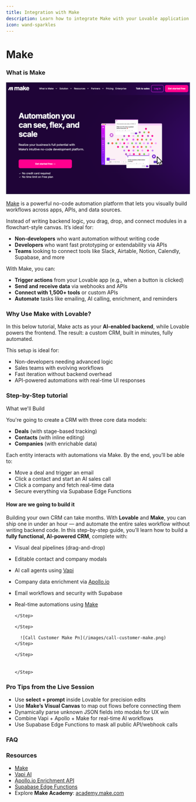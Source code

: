 ```yaml
---
title: Integration with Make
description: Learn how to integrate Make with your Lovable application
icon: wand-sparkles
---
```


# Make

### What is Make

![Make website](../.gitbook/assets/make-hero.png)

[Make](https://www.make.com) is a powerful no-code automation platform that lets you visually build workflows across apps, APIs, and data sources.

Instead of writing backend logic, you drag, drop, and connect modules in a flowchart-style canvas. It’s ideal for:

* **Non-developers** who want automation without writing code
* **Developers** who want fast prototyping or extendability via APIs
* **Teams** looking to connect tools like Slack, Airtable, Notion, Calendly, Supabase, and more

With Make, you can:

* **Trigger actions** from your Lovable app (e.g., when a button is clicked)
* **Send and receive data** via webhooks and APIs
* **Connect with 1,500+ tools** or custom APIs
* **Automate** tasks like emailing, AI calling, enrichment, and reminders

### Why Use Make with Lovable?

In this below tutorial, Make acts as your **AI-enabled backend**, while Lovable powers the frontend. The result: a custom CRM, built in minutes, fully automated.

This setup is ideal for:

* Non-developers needing advanced logic
* Sales teams with evolving workflows
* Fast iteration without backend overhead
* API-powered automations with real-time UI responses

### Step-by-Step tutorial

What we'll Build

You're going to create a CRM with three core data models:

* **Deals** (with stage-based tracking)
* **Contacts** (with inline editing)
* **Companies** (with enrichable data)

Each entity interacts with automations via Make. By the end, you’ll be able to:

* Move a deal and trigger an email
* Click a contact and start an AI sales call
* Click a company and fetch real-time data
* Secure everything via Supabase Edge Functions

#### How are we going to build it

Building your own CRM can take months. With **Lovable** and **Make**, you can ship one in under an hour — and automate the entire sales workflow without writing backend code. In this step-by-step guide, you’ll learn how to build a **fully functional, AI-powered CRM**, complete with:

* Visual deal pipelines (drag-and-drop)
* Editable contact and company modals
* AI call agents using [Vapi](https://vapi.ai/)
* Company data enrichment via [Apollo.io](http://apollo.io)
* Email workflows and security with Supabase
*   Real-time automations using [Make](https://www.make.com)

    ```
    </Step>
    ```

    ```
    </Step>
    ```

    ```
      ![Call Customer Make Pn](/images/call-customer-make.png)
    </Step>
    ```

    ```
    </Step>


    </Step>
    ```

### Pro Tips from the Live Session

* Use **select + prompt** inside Lovable for precision edits
* Use **Make’s Visual Canvas** to map out flows before connecting them
* Dynamically parse unknown JSON fields into modals for UX win
* Combine Vapi + Apollo + Make for real-time AI workflows
* Use Supabase Edge Functions to mask all public API/webhook calls

### FAQ

### Resources

* [Make](https://www.make.com)
* [Vapi AI](https://vapi.ai/)
* [Apollo.io Enrichment API](https://apollo.io/docs)
* [Supabase Edge Functions](https://supabase.com/docs/guides/functions)
* Explore **Make Academy**: [academy.make.com](https://academy.make.com)
